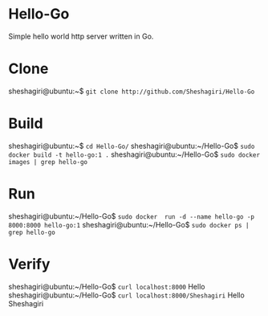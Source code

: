 # Hello-Go
Simple hello world http server written in Go.

# Clone
sheshagiri@ubuntu:~$ `git clone http://github.com/Sheshagiri/Hello-Go`

# Build
sheshagiri@ubuntu:~$ `cd Hello-Go/`
sheshagiri@ubuntu:~/Hello-Go$ `sudo docker build -t hello-go:1 .`
sheshagiri@ubuntu:~/Hello-Go$ `sudo docker images | grep hello-go`
# Run
sheshagiri@ubuntu:~/Hello-Go$ `sudo docker  run -d --name hello-go -p 8000:8000 hello-go:1`
sheshagiri@ubuntu:~/Hello-Go$ `sudo docker ps | grep hello-go`
# Verify
sheshagiri@ubuntu:~/Hello-Go$ `curl localhost:8000`
Hello 
sheshagiri@ubuntu:~/Hello-Go$ `curl localhost:8000/Sheshagiri`
Hello Sheshagiri
